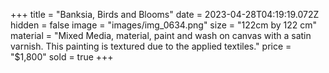 +++
title = "Banksia, Birds and Blooms"
date = 2023-04-28T04:19:19.072Z
hidden = false
image = "images/img_0634.png"
size = "122cm by 122 cm"
material = "Mixed Media, material, paint and wash on canvas with a satin varnish. This painting is textured due to the applied textiles."
price = "$1,800"
sold = true
+++

